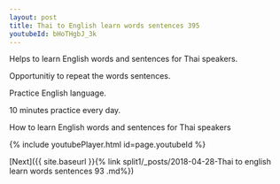 ```yaml
---
layout: post
title: Thai to English learn words sentences 395 
youtubeId: bHoTHgbJ_3k
---
```

 
 
Helps to learn English words and sentences for Thai speakers.

Opportunitiy to repeat the words sentences. 

Practice English language. 
 
10 minutes practice every day. 
 
How to learn English words and sentences for Thai speakers 
 
{% include youtubePlayer.html id=page.youtubeId %}
 
 
[Next]({{ site.baseurl }}{% link  split1/_posts/2018-04-28-Thai to english learn words sentences 93 .md%})
 
